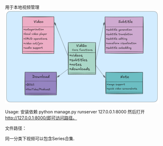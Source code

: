 用于本地视频管理
![](./doc/img/project-structure.png)

Usage:
安装依赖
python manage.py runserver 127.0.0.1:8000
然后打开 http://127.0.0.1:8000/即可访问路径。

文件路径：

同一分类下视频可以包含Series合集.